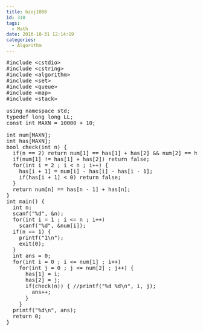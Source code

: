 ```yaml
---
title: bzoj1088
id: 310
tags:
  - Math
date: 2016-10-31 12:14:19
categories:
  - Algorithm
---
```


<pre class="lang:c++ decode:true ">#include &lt;cstdio&gt;
#include &lt;cstring&gt;
#include &lt;algorithm&gt;
#include &lt;set&gt;
#include &lt;queue&gt;
#include &lt;map&gt;
#include &lt;stack&gt;

using namespace std;
typedef long long LL;
const int MAXN = 10000 + 10;

int num[MAXN];
int has[MAXN];
bool check(int n) {
  if(n == 2) return num[1] == has[1] + has[2] &amp;&amp; num[2] == has[1] + has[2];
  if(num[1] != has[1] + has[2]) return false;
  for(int i = 2 ; i &lt; n ; i++) {
    has[i + 1] = num[i] - has[i] - has[i - 1];
    if(has[i + 1] &lt; 0) return false;
  }
  return num[n] == has[n - 1] + has[n];
}
int main() {
  int n;
  scanf("%d", &amp;n);
  for(int i = 1 ; i &lt;= n ; i++)
    scanf("%d", &amp;num[i]);
  if(n == 1) {
    printf("1\n");
    exit(0);
  }
  int ans = 0;
  for(int i = 0 ; i &lt;= num[1] ; i++)
    for(int j = 0 ; j &lt;= num[2] ; j++) {
      has[1] = i;
      has[2] = j;
      if(check(n)) { //printf("%d %d\n", i, j);
        ans++;
      }
    }
  printf("%d\n", ans);
  return 0;
}
</pre>
&nbsp;